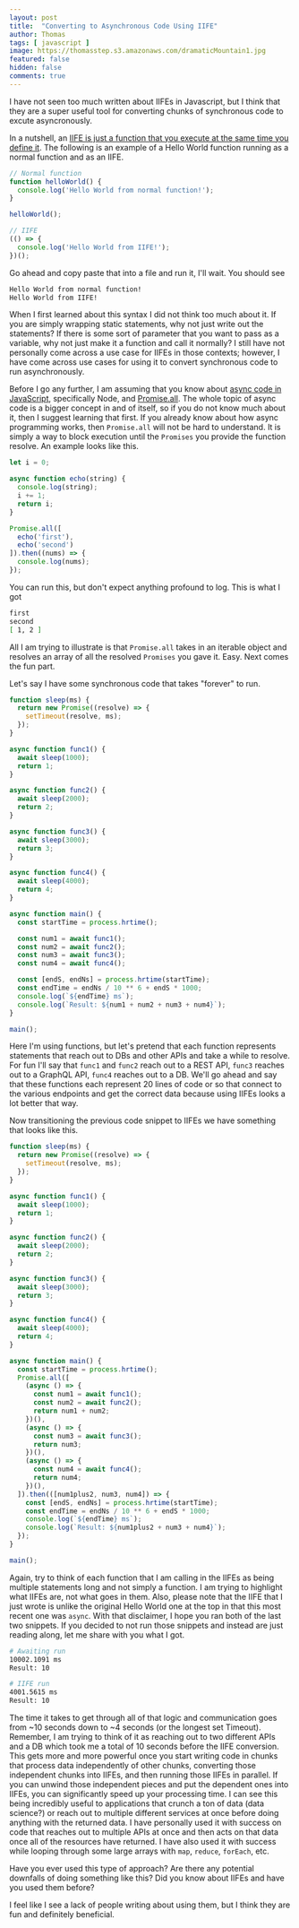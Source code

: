 ```yaml
---
layout: post
title:  "Converting to Asynchronous Code Using IIFE"
author: Thomas
tags: [ javascript ]
image: https://thomasstep.s3.amazonaws.com/dramaticMountain1.jpg
featured: false
hidden: false
comments: true
---
```

I have not seen too much written about IIFEs in Javascript, but I think that they are a super useful tool for converting chunks of synchronous code to excute asyncronously.

In a nutshell, an [IIFE is just a function that you execute at the same time you define it](https://developer.mozilla.org/en-US/docs/Glossary/IIFE).
The following is an example of a Hello World function running as a normal function and as an IIFE.

```javascript
// Normal function
function helloWorld() {
  console.log('Hello World from normal function!');
}

helloWorld();

// IIFE
(() => {
  console.log('Hello World from IIFE!');
})();
```

Go ahead and copy paste that into a file and run it, I'll wait.
You should see
```bash
Hello World from normal function!
Hello World from IIFE!
```

When I first learned about this syntax I did not think too much about it.
If you are simply wrapping static statements, why not just write out the statements?
If there is some sort of parameter that you want to pass as a variable, why not just make it a function and call it normally?
I still have not personally come across a use case for IIFEs in those contexts; however, I have come across use cases for using it to convert synchronous code to run asynchronously.

Before I go any further, I am assuming that you know about [async code in JavaScript](https://developer.mozilla.org/en-US/docs/Learn/JavaScript/Asynchronous/Async_await), specifically Node, and [Promise.all](https://developer.mozilla.org/en-US/docs/Web/JavaScript/Reference/Global_Objects/Promise/all).
The whole topic of async code is a bigger concept in and of itself, so if you do not know much about it, then I suggest learning that first.
If you already know about how async programming works, then `Promise.all` will not be hard to understand.
It is simply a way to block execution until the `Promises` you provide the function resolve.
An example looks like this.

```javascript
let i = 0;

async function echo(string) {
  console.log(string);
  i += 1;
  return i;
}

Promise.all([
  echo('first'),
  echo('second')
]).then((nums) => {
  console.log(nums);
});
```

You can run this, but don't expect anything profound to log.
This is what I got

```bash
first
second
[ 1, 2 ]
```

All I am trying to illustrate is that `Promise.all` takes in an iterable object and resolves an array of all the resolved `Promises` you gave it.
Easy.
Next comes the fun part.

Let's say I have some synchronous code that takes "forever" to run.

```javascript
function sleep(ms) {
  return new Promise((resolve) => {
    setTimeout(resolve, ms);
  });
}

async function func1() {
  await sleep(1000);
  return 1;
}

async function func2() {
  await sleep(2000);
  return 2;
}

async function func3() {
  await sleep(3000);
  return 3;
}

async function func4() {
  await sleep(4000);
  return 4;
}

async function main() {
  const startTime = process.hrtime();

  const num1 = await func1();
  const num2 = await func2();
  const num3 = await func3();
  const num4 = await func4();

  const [endS, endNs] = process.hrtime(startTime);
  const endTime = endNs / 10 ** 6 + endS * 1000;
  console.log(`${endTime} ms`);
  console.log(`Result: ${num1 + num2 + num3 + num4}`);
}

main();
```

Here I'm using functions, but let's pretend that each function represents statements that reach out to DBs and other APIs and take a while to resolve.
For fun I'll say that `func1` and `func2` reach out to a REST API, `func3` reaches out to a GraphQL API, `func4` reaches out to a DB.
We'll go ahead and say that these functions each represent 20 lines of code or so that connect to the various endpoints and get the correct data because using IIFEs looks a lot better that way.

Now transitioning the previous code snippet to IIFEs we have something that looks like this.

```javascript
function sleep(ms) {
  return new Promise((resolve) => {
    setTimeout(resolve, ms);
  });
}

async function func1() {
  await sleep(1000);
  return 1;
}

async function func2() {
  await sleep(2000);
  return 2;
}

async function func3() {
  await sleep(3000);
  return 3;
}

async function func4() {
  await sleep(4000);
  return 4;
}

async function main() {
  const startTime = process.hrtime();
  Promise.all([
    (async () => {
      const num1 = await func1();
      const num2 = await func2();
      return num1 + num2;
    })(),
    (async () => {
      const num3 = await func3();
      return num3;
    })(),
    (async () => {
      const num4 = await func4();
      return num4;
    })(),
  ]).then(([num1plus2, num3, num4]) => {
    const [endS, endNs] = process.hrtime(startTime);
    const endTime = endNs / 10 ** 6 + endS * 1000;
    console.log(`${endTime} ms`);
    console.log(`Result: ${num1plus2 + num3 + num4}`);
  });
}

main();
```

Again, try to think of each function that I am calling in the IIFEs as being multiple statements long and not simply a function.
I am trying to highlight what IIFEs are, not what goes in them.
Also, please note that the IIFE that I just wrote is unlike the original Hello World one at the top in that this most recent one was `async`.
With that disclaimer, I hope you ran both of the last two snippets.
If you decided to not run those snippets and instead are just reading along, let me share with you what I got.

```bash
# Awaiting run
10002.1091 ms
Result: 10

# IIFE run
4001.5615 ms
Result: 10
```

The time it takes to get through all of that logic and communication goes from ~10 seconds down to ~4 seconds (or the longest set Timeout).
Remember, I am trying to think of it as reaching out to two different APIs and a DB which took me a total of 10 seconds before the IIFE conversion.
This gets more and more powerful once you start writing code in chunks that process data independently of other chunks, converting those independent chunks into IIFEs, and then running those IIFEs in parallel.
If you can unwind those independent pieces and put the dependent ones into IIFEs, you can significantly speed up your processing time.
I can see this being incredibly useful to applications that crunch a ton of data (data science?) or reach out to multiple different services at once before doing anything with the returned data.
I have personally used it with success on code that reaches out to multiple APIs at once and then acts on that data once all of the resources have returned.
I have also used it with success while looping through some large arrays with `map`, `reduce`, `forEach`, etc.

Have you ever used this type of approach?
Are there any potential downfalls of doing something like this?
Did you know about IIFEs and have you used them before?

I feel like I see a lack of people writing about using them, but I think they are fun and definitely beneficial.
